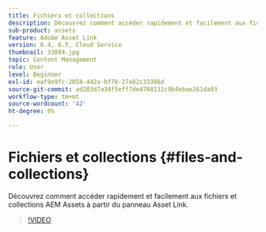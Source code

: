 ```yaml
---
title: Fichiers et collections
description: Découvrez comment accéder rapidement et facilement aux fichiers et collections AEM Assets à partir du panneau Asset Link.
sub-product: assets
feature: Adobe Asset Link
version: 6.4, 6.5, Cloud Service
thumbnail: 33884.jpg
topic: Content Management
role: User
level: Beginner
exl-id: eaf9e9fc-2058-442a-bf78-27e82c33386d
source-git-commit: ad203d7a34f5eff7de4768131c9b4ebae261da93
workflow-type: tm+mt
source-wordcount: '42'
ht-degree: 0%

---
```


# Fichiers et collections {#files-and-collections}

Découvrez comment accéder rapidement et facilement aux fichiers et collections AEM Assets à partir du panneau Asset Link.

>[!VIDEO](https://video.tv.adobe.com/v/33884/?quality=12)
